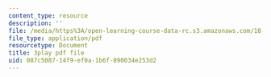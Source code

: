 ```yaml
---
content_type: resource
description: ''
file: /media/https%3A/open-learning-course-data-rc.s3.amazonaws.com/18-03-differential-equations-spring-2010/087c508714f9ef0a1b6f890034e253d2_eyNm7XGJr4s.pdf
file_type: application/pdf
resourcetype: Document
title: 3play pdf file
uid: 087c5087-14f9-ef0a-1b6f-890034e253d2
---
```

